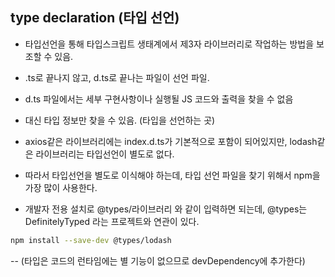 ## type declaration (타입 선언)
- 타입선언을 통해 타입스크립트 생태계에서 제3자 라이브러리로 작업하는 방법을 보조할 수 있음.
- .ts로 끝나지 않고, d.ts로 끝나는 파일이 선언 파일.
- d.ts 파일에서는 세부 구현사항이나 실행될 JS 코드와 출력을 찾을 수 없음
- 대신 타입 정보만 찾을 수 있음. (타입을 선언하는 곳)

- axios같은 라이브러리에는 index.d.ts가 기본적으로 포함이 되어있지만, lodash같은 라이브러리는 타입선언이 별도로 없다.
- 따라서 타입선언을 별도로 이식해야 하는데, 타입 선언 파일을 찾기 위해서 npm을 가장 많이 사용한다.
- 개발자 전용 설치로 @types/라이브러리 와 같이 입력하면 되는데, @types는 DefinitelyTyped 라는 프로젝트와 연관이 있다.
```bash
npm install --save-dev @types/lodash
```
-- (타입은 코드의 런타임에는 별 기능이 없으므로 devDependency에 추가한다)